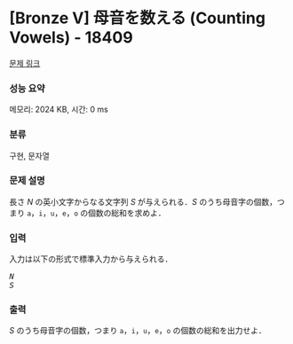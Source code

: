 # [Bronze V] 母音を数える (Counting Vowels) - 18409 

[문제 링크](https://www.acmicpc.net/problem/18409) 

### 성능 요약

메모리: 2024 KB, 시간: 0 ms

### 분류

구현, 문자열

### 문제 설명

<p style="user-select: auto;">長さ <var style="user-select: auto;">N</var> の英小文字からなる文字列 <var style="user-select: auto;">S</var> が与えられる．<var style="user-select: auto;">S</var> のうち母音字の個数，つまり <code style="user-select: auto;">a</code>，<code style="user-select: auto;">i</code>，<code style="user-select: auto;">u</code>，<code style="user-select: auto;">e</code>，<code style="user-select: auto;">o</code> の個数の総和を求めよ．</p>

### 입력 

 <p style="user-select: auto;">入力は以下の形式で標準入力から与えられる．</p>

<pre style="user-select: auto;"><var style="user-select: auto;">N</var>
<var style="user-select: auto;">S</var></pre>

### 출력 

 <p style="user-select: auto;"><var style="user-select: auto;">S</var> のうち母音字の個数，つまり <code style="user-select: auto;">a</code>，<code style="user-select: auto;">i</code>，<code style="user-select: auto;">u</code>，<code style="user-select: auto;">e</code>，<code style="user-select: auto;">o</code> の個数の総和を出力せよ．</p>


